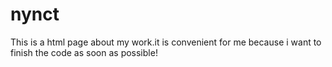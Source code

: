 # nynct
This is a html page about my work.it is  convenient for me because i want to finish the code as soon as possible!
